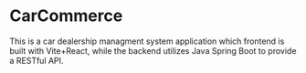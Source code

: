 # CarCommerce
This is a car dealership managment system application which frontend is built with Vite+React, while the backend utilizes Java Spring Boot to provide a RESTful API.
